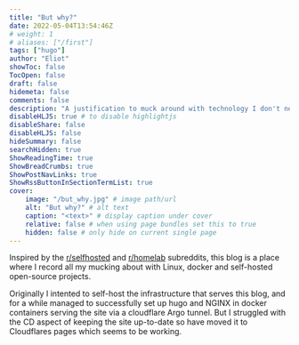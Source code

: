 ```yaml
---
title: "But why?"
date: 2022-05-04T13:54:46Z
# weight: 1
# aliases: ["/first"]
tags: ["hugo"]
author: "Eliot"
showToc: false
TocOpen: false
draft: false
hidemeta: false
comments: false
description: "A justification to muck around with technology I don't need."
disableHLJS: true # to disable highlightjs
disableShare: false
disableHLJS: false
hideSummary: false
searchHidden: true
ShowReadingTime: true
ShowBreadCrumbs: true
ShowPostNavLinks: true
ShowRssButtonInSectionTermList: true
cover:
    image: "/but_why.jpg" # image path/url
    alt: "But why?" # alt text
    caption: "<text>" # display caption under cover
    relative: false # when using page bundles set this to true
    hidden: false # only hide on current single page
---
```

Inspired by the [r/selfhosted](https://www.reddit.com/r/selfhosted/) and [r/homelab](https://www.reddit.com/r/homelab/) subreddits, this blog is a place where I record all my mucking about with Linux, docker and self-hosted open-source projects.
    
Originally I intented to self-host the infrastructure that serves this blog, and for a while managed to successfully set up hugo and NGINX in docker containers serving the site via a cloudflare Argo tunnel.  But I struggled with the CD aspect of keeping the site up-to-date so have moved it to Cloudflares pages which seems to be working.




